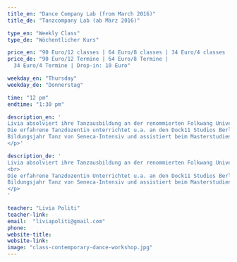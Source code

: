```yaml
---
title_en: "Dance Company Lab (from March 2016)"
title_de: "Tanzcompany Lab (ab März 2016)"

type_en: "Weekly Class"
type_de: "Wöchentlicher Kurs"

price_en: "90 Euro/12 classes | 64 Euro/8 classes | 34 Euro/4 classes | Drop-in: 10 Euro"
price_de: "90 Euro/12 Termine | 64 Euro/8 Termine |
  34 Euro/4 Termine | Drop-in: 10 Euro"

weekday_en: "Thursday"
weekday_de: "Donnerstag"

time: "12 pm"
endtime: "1:30 pm"

description_en: '
Livia absolviert ihre Tanzausbildung an der renommierten Folkwang Universität der Künste in Essen unter der Leitung von Pina Bausch. Als Tänzerin, Choreografin und Choreografie Assistentin arbeitete sie in zahlreichen Projekte in Deutschland, U.S.A, Mexiko und Argentinien. <br>
Die erfahrene Tanzdozentin unterrichtet u.a. an den Dock11 Studios Berlin,
Bildungsjahr Tanz von Seneca-Intensiv und assistiert beim Masterstudiengang für Choreografie der Udk Berlin.
</p>'

description_de: '
Livia absolviert ihre Tanzausbildung an der renommierten Folkwang Universität der Künste in Essen unter der Leitung von Pina Bausch. Als Tänzerin, Choreografin und Choreografie Assistentin arbeitete sie in zahlreichen Projekte in Deutschland, U.S.A, Mexiko und Argentinien.
<br>
Die erfahrene Tanzdozentin Unterrichtet u.a. an den Dock11 Studios Berlin,
Bildungsjahr Tanz von Seneca-Intensiv und assistiert beim Masterstudiengang für Choreografie der Udk Berlin.
</p>
'

teacher: "Livia Politi"
teacher-link:
email:  "liviapoliti@gmail.com"
phone:
website-title:
website-link:
image: "class-contemporary-dance-workshop.jpg"
---
```

